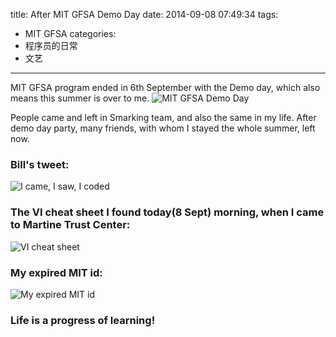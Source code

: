 title: After MIT GFSA Demo Day
date: 2014-09-08 07:49:34
tags:
 - MIT GFSA
categories:
  - 程序员的日常
  - 文艺
---
MIT GFSA program ended in 6th September with the Demo day, which also means this summer is over to me.
![MIT GFSA Demo Day](/img/mit-gfsa/demoday.png "MIT GFSA Demo Day")  
<!-- more -->
People came and left in Smarking team, and also the same in my life. After demo day party, many friends, with whom I stayed the whole summer, left now.

### Bill's tweet:
![I came, I saw, I coded](/img/mit-gfsa/icode.png "I came, I saw, I coded")  

### The VI cheat sheet I found today(8 Sept) morning, when I came to Martine Trust Center:
![VI cheat sheet](/img/mit-gfsa/vi-cheatsheet.jpg "VI cheat sheet")

### My expired MIT id:
![My expired MIT id](/img/mit-gfsa/mitid.png "My expired MIT id")

### Life is a progress of learning!
